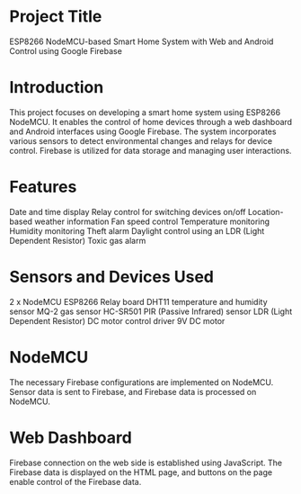 # Project Title
ESP8266 NodeMCU-based Smart Home System with Web and Android Control using Google Firebase

# Introduction
This project focuses on developing a smart home system using ESP8266 NodeMCU. It enables the control of home devices through a web dashboard and Android interfaces using Google Firebase. The system incorporates various sensors to detect environmental changes and relays for device control. Firebase is utilized for data storage and managing user interactions.

# Features

Date and time display
Relay control for switching devices on/off
Location-based weather information
Fan speed control
Temperature monitoring
Humidity monitoring
Theft alarm
Daylight control using an LDR (Light Dependent Resistor)
Toxic gas alarm

# Sensors and Devices Used

2 x NodeMCU ESP8266
Relay board
DHT11 temperature and humidity sensor
MQ-2 gas sensor
HC-SR501 PIR (Passive Infrared) sensor
LDR (Light Dependent Resistor)
DC motor control driver
9V DC motor

# NodeMCU

The necessary Firebase configurations are implemented on NodeMCU.
Sensor data is sent to Firebase, and Firebase data is processed on NodeMCU.

# Web Dashboard

Firebase connection on the web side is established using JavaScript.
The Firebase data is displayed on the HTML page, and buttons on the page enable control of the Firebase data.

